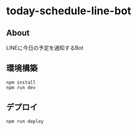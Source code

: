 # today-schedule-line-bot

## About

LINEに今日の予定を通知するBot

## 環境構築

```
npm install
npm run dev
```

## デプロイ

```
npm run deploy
```
